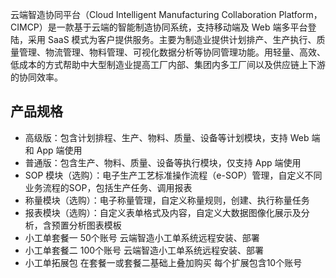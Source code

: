 云端智造协同平台（Cloud Intelligent Manufacturing Collaboration Platform，CIMCP）是一款基于云端的智能制造协同系统，支持移动端及 Web 端多平台登陆，采用 SaaS 模式为客户提供服务。主要为制造业提供计划排产、生产执行、质量管理、物流管理、物料管理、可视化数据分析等协同管理功能。用轻量、高效、低成本的方式帮助中大型制造业提高工厂内部、集团内多工厂间以及供应链上下游的协同效率。

## 产品规格
- 高级版：包含计划排程、生产、物料、质量、设备等计划模块，支持 Web 端和 App 端使用
- 普通版：包含生产、物料、质量、设备等执行模块，仅支持 App 端使用 
- SOP 模块（选购）：电子生产工艺标准操作流程（e-SOP）管理，自定义不同业务流程的SOP，包括生产任务、调用报表
- 称量模块（选购）：电子称量管理，自定义称量规则，创建、执行称量任务
- 报表模块（选购）：自定义表单格式及内容，自定义大数据图像化展示及分析，含预置分析图表模板
- 小工单套餐一	50个账号 云端智造小工单系统远程安装、部署
- 小工单套餐二	100个账号 云端智造小工单系统远程安装、部署
- 小工单拓展包	在套餐一或套餐二基础上叠加购买 每个扩展包含10个账号




